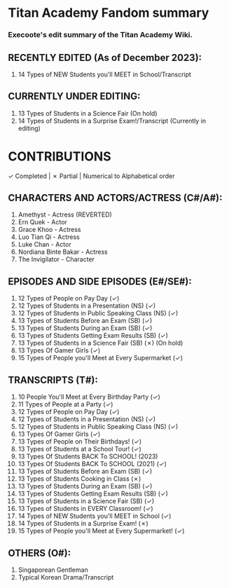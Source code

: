 # Titan Academy Fandom summary
### Execoote's edit summary of the Titan Academy Wiki.

## RECENTLY EDITED (As of December 2023):
1. 14 Types of NEW Students you'll MEET in School/Transcript
 
## CURRENTLY UNDER EDITING:
1. 13 Types of Students in a Science Fair (On hold)
3. 14 Types of Students in a Surprise Exam!/Transcript (Currently in editing)
 
# CONTRIBUTIONS
✓ Completed | ✗ Partial | Numerical to Alphabetical order
 
## CHARACTERS AND ACTORS/ACTRESS (C#/A#):
1. Amethyst - Actress (REVERTED)
2. Ern Quek - Actor
3. Grace Khoo - Actress
4. Luo Tian Qi - Actress
5. Luke Chan - Actor
6. Nordiana Binte Bakar - Actress
7. The Invigilator - Character
 
## EPISODES AND SIDE EPISODES (E#/SE#):
1. 12 Types of People on Pay Day (✓)
2. 12 Types of Students in a Presentation (NS) (✓)
3. 12 Types of Students in Public Speaking Class (NS) (✓)
4. 13 Types of Students Before an Exam (SB) (✓)
5. 13 Types of Students During an Exam (SB) (✓)
6. 13 Types of Students Getting Exam Results (SB) (✓)
7. 13 Types of Students in a Science Fair (SB) (✗) (On hold)
8. 13 Types Of Gamer Girls (✓)
9. 15 Types of People you'll Meet at Every Supermarket (✓)
 
## TRANSCRIPTS (T#):
1. 10 People You'll Meet at Every Birthday Party (✓)
2. 11 Types of People at a Party (✓)
3. 12 Types of People on Pay Day (✓)
4. 12 Types of Students in a Presentation (NS) (✓)
5. 12 Types of Students in Public Speaking Class (NS) (✓)
6. 13 Types Of Gamer Girls (✓)
7. 13 Types of People on Their Birthdays! (✓)
8. 13 Types of Students at a School Tour! (✓)
9. 13 Types Of Students BACK To SCHOOL! (2023)
10. 13 Types Of Students BACK To SCHOOL (2021) (✓)
11. 13 Types of Students Before an Exam (SB) (✓)
12. 13 Types of Students Cooking in Class (✗)
13. 13 Types of Students During an Exam (SB) (✓)
14. 13 Types of Students Getting Exam Results (SB) (✓)
15. 13 Types of Students in a Science Fair (SB) (✓)
16. 13 Types of Students in EVERY Classroom! (✓)
17. 14 Types of NEW Students you'll MEET in School (✓)
18. 14 Types of Students in a Surprise Exam! (✗)
19. 15 Types of People you'll Meet at Every Supermarket! (✓)
 
## OTHERS (O#):
1. Singaporean Gentleman
2. Typical Korean Drama/Transcript
